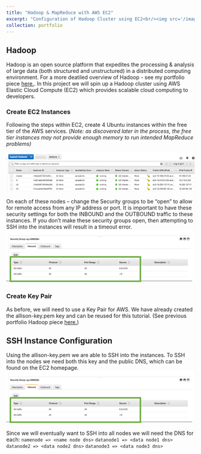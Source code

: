 ```yaml
---
title: "Hadoop & MapReduce with AWS EC2"
excerpt: "Configuration of Hadoop Cluster using EC2<br/><img src='/images/hadoopemr/emr.png'>"
collection: portfolio
---
```

## Hadoop
Hadoop is an open source platform that expedites the processing & analysis of large data (both structured and unstructured) in a distributed computing environment. For a more deatiled overview of Hadoop - see my portfolio piece [here.](https://adamsallisong.github.io/portfolio/hadoop-emr/). In this project we will spin up a Hadoop cluster using AWS Elastic Cloud Compute (EC2) which provides scalable cloud computing to developers.

### Create EC2 Instances
Following the steps within EC2, create 4 Ubuntu instances within the free tier of the AWS services. (*Note: as discovered later in the process, the free tier instances may not provide enough memory to run intended MapReduce problems)*

![Instances](/images/hadoopec2/Picture1.png)

On each of these nodes – change the Security groups to be “open” to allow for remote access from any IP address or port. It is important to have these security settings for both the INBOUND and the OUTBOUND traffic to these instances. If you don’t make these security groups open, then attempting to SSH into the instances will result in a timeout error. 
![Security](/images/hadoopec2/Picture2.png)

### Create Key Pair
As before, we will need to use a Key Pair for AWS. We have already created the allison-key.pem key and can be reused for this tutorial. (See previous portfolio Hadoop piece  [here.](https://adamsallisong.github.io/portfolio/hadoop-emr/))

## SSH Instance Configuration
Using the allison-key.pem we are able to SSH into the instances. To SSH into the nodes we need both this key and the public DNS, which can be found on the EC2 homepage. 
![SSH Instance](/images/hadoopec2/Picture2.png)

Since we will eventually want to SSH into all nodes we will need the DNS for each: 
`namenode => <name node dns>`
`datanode1 => <data node1 dns>`
`datanode2 => <data node2 dns>`
`datanode3 => <data node3 dns>`




